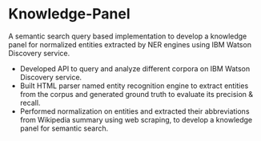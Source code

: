# Knowledge-Panel
A semantic search query based implementation to develop a knowledge panel for normalized entities extracted by NER engines using IBM Watson Discovery service.

- Developed API to query and analyze different corpora on IBM Watson Discovery service.
- Built HTML parser named entity recognition engine to extract entities from the corpus and generated ground truth to evaluate its precision & recall.
- Performed normalization on entities and extracted their abbreviations from Wikipedia summary using web scraping, to develop a knowledge panel for semantic search.
